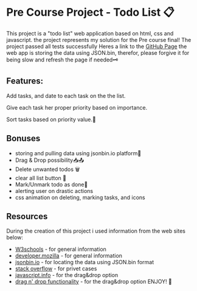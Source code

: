 # Pre Course Project - Todo List 📋

This project is a "todo list" web application
based on html, css and javascript.
the project represents my solution for the Pre course final!
The project passed all tests successfully
Heres a link to the [GitHub Page](https://eliav-touitou.github.io/pre-course-2021-final-boilerplate/src/)
the web app is storing the data using JSON.bin,
therefor, please forgive it for being slow and refresh the page if needed🗝️

## Features:

Add tasks, and date to each task on the the list.

Give each task her proper priority based on importance.

Sort tasks based on priority value.🔎

## Bonuses

- storing and pulling data using jsonbin.io platform📝
- Drag & Drop possibility📥📤
- Delete unwanted todos 🗑️
- clear all list button 🧹
- Mark/Unmark todo as done📂
- alerting user on drastic actions
- css animation on deleting, marking tasks, and icons

## Resources

During the creation of this project i used information from the web sites below:

- [W3schools](https://www.w3schools.com/) - for general information
- [developer.mozilla](https://developer.mozilla.org/en-US/) - for general information
- [jsonbin.io](https://jsonbin.io/) - for locating the data using JSON.bin format
- [stack overflow](https://stackoverflow.com/) - for privet cases
- [javascript.info](https://javascript.info/mouse-drag-and-drop/) - for the drag&drop option
- [drag n' drop functionality](https://htmldom.dev/drag-and-drop-element-in-a-list) - for the drag&drop option
  ENJOY! 🤘
